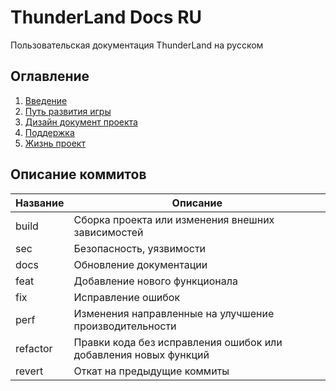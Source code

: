 # ThunderLand Docs RU
Пользовательская документация ThunderLand на русском

## Оглавление
1. [Введение](getting-started.md)
2. [Путь развития игры](roadmap.md)
3. [Дизайн документ проекта](game-doc.md)
3. [Поддержка](support.md)
4. [Жизнь проект](health-project.md)

## Описание коммитов
| Название | Описание                                                        |
|----------|-----------------------------------------------------------------|
| build	   | Сборка проекта или изменения внешних зависимостей               |
| sec      | Безопасность, уязвимости                                        |
| docs	   | Обновление документации                                         |
| feat	   | Добавление нового функционала                                   |
| fix	   | Исправление ошибок                                              |
| perf	   | Изменения направленные на улучшение производительности          |
| refactor | Правки кода без исправления ошибок или добавления новых функций |
| revert   | Откат на предыдущие коммиты                                     |